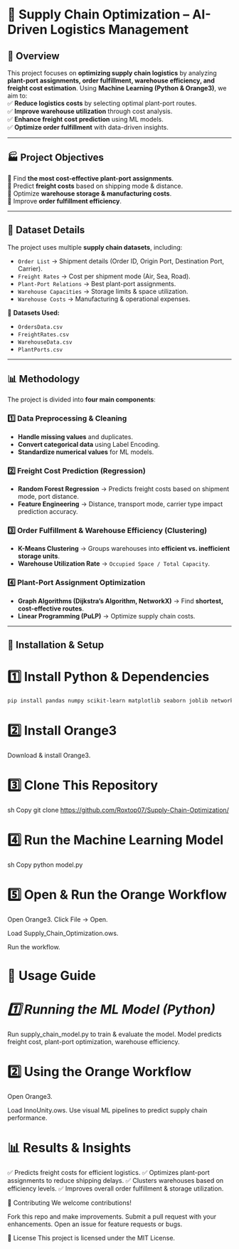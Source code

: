 # 🚀 Supply Chain Optimization – AI-Driven Logistics Management

## 📌 Overview
This project focuses on **optimizing supply chain logistics** by analyzing **plant-port assignments, order fulfillment, warehouse efficiency, and freight cost estimation**. Using **Machine Learning (Python & Orange3)**, we aim to:  
✅ **Reduce logistics costs** by selecting optimal plant-port routes.  
✅ **Improve warehouse utilization** through cost analysis.  
✅ **Enhance freight cost prediction** using ML models.  
✅ **Optimize order fulfillment** with data-driven insights.  

---

## 🏭 **Project Objectives**
🔹 Find **the most cost-effective plant-port assignments**.  
🔹 Predict **freight costs** based on shipping mode & distance.  
🔹 Optimize **warehouse storage & manufacturing costs**.  
🔹 Improve **order fulfillment efficiency**.  

---

## 📂 **Dataset Details**
The project uses multiple **supply chain datasets**, including:  
- `Order List` → Shipment details (Order ID, Origin Port, Destination Port, Carrier).  
- `Freight Rates` → Cost per shipment mode (Air, Sea, Road).  
- `Plant-Port Relations` → Best plant-port assignments.  
- `Warehouse Capacities` → Storage limits & space utilization.  
- `Warehouse Costs` → Manufacturing & operational expenses.  

📁 **Datasets Used:**  
- `OrdersData.csv`  
- `FreightRates.csv`  
- `WarehouseData.csv`  
- `PlantPorts.csv`  

---

## 📊 **Methodology**
The project is divided into **four main components**:

### **1️⃣ Data Preprocessing & Cleaning**
- **Handle missing values** and duplicates.  
- **Convert categorical data** using Label Encoding.  
- **Standardize numerical values** for ML models.  

### **2️⃣ Freight Cost Prediction (Regression)**
- **Random Forest Regression** → Predicts freight costs based on shipment mode, port distance.  
- **Feature Engineering** → Distance, transport mode, carrier type impact prediction accuracy.  

### **3️⃣ Order Fulfillment & Warehouse Efficiency (Clustering)**
- **K-Means Clustering** → Groups warehouses into **efficient vs. inefficient storage units**.  
- **Warehouse Utilization Rate** → `Occupied Space / Total Capacity`.  

### **4️⃣ Plant-Port Assignment Optimization**
- **Graph Algorithms (Dijkstra’s Algorithm, NetworkX)** → Find **shortest, cost-effective routes**.  
- **Linear Programming (PuLP)** → Optimize supply chain costs.  

---

## 🔧 **Installation & Setup**
# **1️⃣ Install Python & Dependencies**
```sh
pip install pandas numpy scikit-learn matplotlib seaborn joblib networkx pulp
```

# **2️⃣ Install Orange3**
Download & install Orange3.

# **3️⃣ Clone This Repository**
sh
Copy
git clone https://github.com/Roxtop07/Supply-Chain-Optimization/

# **4️⃣ Run the Machine Learning Model**
sh
Copy
python model.py

# **5️⃣ Open & Run the Orange Workflow**
Open Orange3.
Click File → Open.

Load Supply_Chain_Optimization.ows.

Run the workflow.

# **🚀 Usage Guide**
# *1️⃣ Running the ML Model (Python)*
Run supply_chain_model.py to train & evaluate the model.
Model predicts freight cost, plant-port optimization, warehouse efficiency.
# **2️⃣ Using the Orange Workflow**
Open Orange3.

Load InnoUnity.ows.
Use visual ML pipelines to predict supply chain performance.

# **📊 Results & Insights**
✅ Predicts freight costs for efficient logistics.
✅ Optimizes plant-port assignments to reduce shipping delays.
✅ Clusters warehouses based on efficiency levels.
✅ Improves overall order fulfillment & storage utilization.



🤝 Contributing
We welcome contributions!

Fork this repo and make improvements.
Submit a pull request with your enhancements.
Open an issue for feature requests or bugs.





📝 License
This project is licensed under the MIT License.


